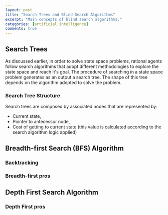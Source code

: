 ```yaml
---
layout: post
title: "Search Trees and Blind Search Algorithms"
excerpt: "Main concepts of blind search algorithms."
categories: [artificial intelligence]
comments: true
---
```


## Search Trees

As discussed earlier, in order to solve state space problems, rational agents follow search algorithms that adopt different methodologies to explore the state space and reach it's goal. The procedure of searching in a state space problem generates as an output a search tree. The shape of this tree depends on the algorithm adopted to solve the problem.

### Search Tree Structure

Search trees are composed by associated nodes that are represented by:

- Current state,
- Pointer to antecessor node,
- Cost of getting to current state (this value is calculated according to the search algorithm logic applied)

## Breadth-first Search (BFS) Algorithm

### Backtracking

### Breadth-first pros

## Depth First Search Algorithm

### Depth First pros
